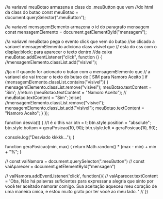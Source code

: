 //a variavel meuBotao armazena a class do .meuButton que vem 
//do html da class do butao
const meuBotao = document.querySelector(".meuButton");

//a variavel mensagemElemento armazena o id do paragrafo mensagem
const mensagemElemento = document.getElementById("mensagem");

//a variavel meuBotao pega o evento click que vem do butao
//se clicado a variavel mensagemElemento adiciona class visivel que
// esta  do css com o display:block; para aparecer o texto dentro 
//da caixa 
meuBotao.addEventListener("click", function () {
  //mensagemElemento.classList.add("visivel");

//ja o if quando for acionado o butao com a mensagemElemento que 
// a variavel ele vai trocar o texto do butao de [ SIM para Namoro Aceito ]
  if (mensagemElemento.classList.contains("visivel")) {
    mensagemElemento.classList.remove("visivel");
    meuBotao.textContent = 'Sim';
    //return (meuBotao.textContent = "Namoro Aceito");
   // meuBotao.textContent = "Sim";
  }else{
    //mensagemElemento.classList.remove("visivel");
    mensagemElemento.classList.add("visivel");
    meuBotao.textContent = "Namoro Aceito";
}
});

function desvia(t) {
  //t é o this
  var btn = t;
  btn.style.position = "absolute";
  btn.style.bottom = geraPosicao(10, 90);
  btn.style.left = geraPosicao(10, 90);

  console.log("Desviado kkkkk...");
}

function geraPosicao(min, max) {
  return Math.random() * (max - min) + min + "%";
}

// const vaiNamora = document.querySelector(".meuButton")
// const vaiAparecer = document.getElementById("mensagen")

// vaiNamora.addEventListener('click', function(){
//     vaiAparecer.textContent = 'Oba, Não há palavras suficientes para expressar a alegria que sinto por você ter aceitado namorar comigo. Sua aceitação aqueceu meu coração de uma maneira única, e estou muito grato por ter você ao meu lado. '
// })
